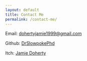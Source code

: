 ```yaml
---
layout: default
title: Contact Me
permalink: /contact-me/
---
```


Email: dohertyjamie1999@gmail.com

Github: [DrSlowpokePhd](https://github.com/DrSlowpokePhd)

Itch: [Jamie Doherty](https://drslowpokephd.itch.io)
